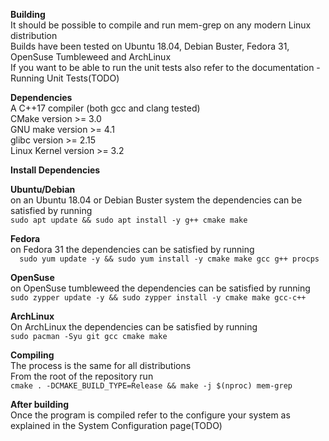 **Building**  
It should be possible to compile and run mem-grep on any modern Linux distribution  
Builds have been tested on Ubuntu 18.04, Debian Buster, Fedora 31, OpenSuse Tumbleweed and ArchLinux  
If you want to be able to run the unit tests also refer to the documentation - Running Unit Tests(TODO)

**Dependencies**  
A C++17 compiler (both gcc and clang tested)  
CMake version >= 3.0  
GNU make version >= 4.1  
glibc version >= 2.15  
Linux Kernel version >= 3.2  

**Install Dependencies**  
  
**Ubuntu/Debian**  
on an Ubuntu 18.04 or Debian Buster system the dependencies can be satisfied by running  
``
sudo apt update && sudo apt install -y g++ cmake make
``  
  
**Fedora**  
on Fedora 31 the dependencies can be satisfied by running  
``  
sudo yum update -y && sudo yum install -y cmake make gcc g++ procps 
``  
  
**OpenSuse**  
on OpenSuse tumbleweed the dependencies can be satisfied by running  
``
sudo zypper update -y && sudo zypper install -y cmake make gcc-c++ 
``
  
**ArchLinux**  
On ArchLinux the dependencies can be satisfied by running  
``
sudo pacman -Syu git gcc cmake make 
``
  
**Compiling**  
The process is the same for all distributions  
From the root of the repository run  
``
cmake . -DCMAKE_BUILD_TYPE=Release && make -j $(nproc) mem-grep
``
  
**After building**  
Once the program is compiled refer to the configure your system as explained in the System Configuration page(TODO)
